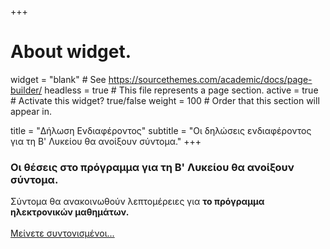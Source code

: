 +++
# About widget.
widget = "blank"  # See https://sourcethemes.com/academic/docs/page-builder/
headless = true  # This file represents a page section.
active = true  # Activate this widget? true/false
weight = 100  # Order that this section will appear in.

title = "Δήλωση Ενδιαφέροντος"
subtitle = "Οι δηλώσεις ενδιαφέροντος για τη Β' Λυκείου θα ανοίξουν σύντομα."
+++

### Οι θέσεις στο πρόγραμμα για τη Β' Λυκείου θα ανοίξουν σύντομα.

Σύντομα θα ανακοινωθούν λεπτομέρειες για **το πρόγραμμα ηλεκτρονικών μαθημάτων.**
<br/>
<br/>
[Μείνετε συντονισμένοι...](https://facebook.com/GiorPanagiotakopoulos)